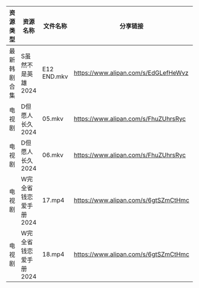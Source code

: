 | 资源类型   | 资源名称          | 文件名称        | 分享链接                                 | 更新时间                |
| ------ | ------------- | ----------- | ------------------------------------ | ------------------- |
| 最新韩剧合集 | S虽然不是英雄2024   | E12 END.mkv | https://www.alipan.com/s/EdGLefHeWvz | 2024-06-10 00:06:37 |
| 电视剧    | D但愿人长久2024    | 05.mkv      | https://www.alipan.com/s/FhuZUhrsRyc | 2024-06-10 00:05:17 |
| 电视剧    | D但愿人长久2024    | 06.mkv      | https://www.alipan.com/s/FhuZUhrsRyc | 2024-06-10 00:05:16 |
| 电视剧    | W完全省钱恋爱手册2024 | 17.mp4      | https://www.alipan.com/s/6gtSZmCtHmc | 2024-06-10 00:06:44 |
| 电视剧    | W完全省钱恋爱手册2024 | 18.mp4      | https://www.alipan.com/s/6gtSZmCtHmc | 2024-06-10 00:06:43 |
